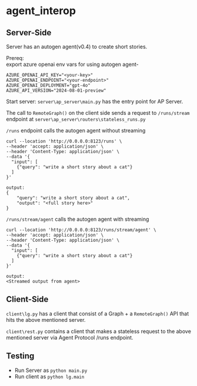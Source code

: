 # agent_interop


## Server-Side

Server has an autogen agent(v0.4) to create short stories. 

Prereq:<br/>
export azure openai env vars for using autogen agent-
```
AZURE_OPENAI_API_KEY="<your-key>"
AZURE_OPENAI_ENDPOINT="<your-endpoint>"
AZURE_OPENAI_DEPLOYMENT="gpt-4o"
AZURE_API_VERSION="2024-08-01-preview"
```

Start server:
```server\ap_server\main.py```  has the entry point for AP Server.

The call to `RemoteGraph()` on the client side sends a request to `/runs/stream` endpoint at `server\ap_server\routers\stateless_runs.py`

`/runs` endpoint calls the autogen agent without streaming

```
curl --location 'http://0.0.0.0:8123/runs' \
--header 'accept: application/json' \
--header 'Content-Type: application/json' \
--data '{
  "input": [
    {"query": "write a short story about a cat"}
  ]
}'

output:
{
    "query": "write a short story about a cat",
    "output": "<full story here>"
}

```



`/runs/stream/agent` calls the autogen agent with streaming
```
curl --location 'http://0.0.0.0:8123/runs/stream/agent' \
--header 'accept: application/json' \
--header 'Content-Type: application/json' \
--data '{
  "input": [
    {"query": "write a short story about a cat"}
  ]
}'

output:
<Streamed output from agent>

```


## Client-Side

`client\lg.py` has a client that consist of a Graph + a `RemoteGraph()` API that hits the above mentioned server.

 `client\rest.py` contains a client that makes a stateless request to the above mentioned server via Agent Protocol /runs endpoint.

## Testing

* Run Server as `python main.py`
* Run client as `python lg.main`